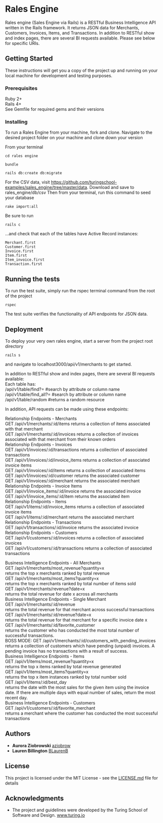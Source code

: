 # Rales Engine

Rales engine (Sales Engine via Rails) is a RESTful Business Intelligence API written in the Rails framework. It returns JSON data for Merchants, Customers, Invoices, Items, and Transactions.  In addition to RESTful show and index pages, there are several BI requests available. Please see below for specific URIs.

## Getting Started

These instructions will get you a copy of the project up and running on your local machine for development and testing purposes.

### Prerequisites

Ruby 2+  
Rails 4+  
See Gemfile for required gems and their versions  

### Installing

To run a Rales Engine from your machine, fork and clone. Navigate to the desired project folder on your machine and clone down your version

From your terminal

```
cd rales engine
```
```
bundle
```
```
rails db:create db:migrate
```

For the CSV data, visit https://github.com/turingschool-examples/sales_engine/tree/master/data.
Download and save to rales_engine/db/csv
Then from your terminal, run this command to seed your database

```
rake import:all
```

Be sure to run
```
rails c
```
...and check that each of the tables have Active Record instances:
```
Merchant.first
Customer.first
Invoice.first
Item.first
Item_invoice.first
Transaction.first
```

## Running the tests

To run the test suite, simply run the rspec terminal command from the root of the project
```
rspec
```
The test suite verifies the functionality of API endpoints for JSON data.


## Deployment

To deploy your very own rales engine, start a server from the project root directory
```
rails s
```
and navigate to localhost3000/api/v1/merchants to get started.

In addition to RESTful show and index pages, there are several BI requests available:  
Each table has:  
/api/v1/table/find?=      #search by attribute or column name  
/api/v1/table/find_all?=  #search by attribute or column name  
/api/v1/table/random      #returns a random resource  

In addition, API requests can be made using these endpoints:  

Relationship Endpoints - Merchants  
	GET /api/v1/merchants/:id/items          returns a collection of items associated with that merchant  
	GET /api/v1/merchants/:id/invoices       returns a collection of invoices associated with that merchant from their   known orders  
Relationship Endpoints - Invoices  
	GET /api/v1/invoices/:id/transactions    returns a collection of associated transactions  
	GET /api/v1/invoices/:id/invoice_items   returns a collection of associated invoice items  
	GET /api/v1/invoices/:id/items           returns a collection of associated items  
	GET /api/v1/invoices/:id/customer        returns the associated customer  
	GET /api/v1/invoices/:id/merchant        returns the associated merchant  
Relationship Endpoints - Invoice Items  
	GET /api/v1/invoice_items/:id/invoice    returns the associated invoice  
	GET /api/v1/invoice_items/:id/item       returns the associated item  
Relationship Endpoints - Items  
	GET /api/v1/items/:id/invoice_items      returns a collection of associated invoice items  
	GET /api/v1/items/:id/merchant           returns the associated merchant  
Relationship Endpoints - Transactions    
	GET /api/v1/transactions/:id/invoice     returns the associated invoice  
Relationship Endpoints - Customers  
	GET /api/v1/customers/:id/invoices       returns a collection of associated invoices  
	GET /api/v1/customers/:id/transactions   returns a collection of associated transactions  

Business Intelligence Endpoints - All Merchants  
	GET /api/v1/merchants/most_revenue?quantity=x        
  returns the top x merchants ranked by total revenue  
	GET /api/v1/merchants/most_items?quantity=x       
  returns the top x merchants ranked by total number of items sold  
	GET /api/v1/merchants/revenue?date=x        
  returns the total revenue for date x across all merchants  
Business Intelligence Endpoints - Single Merchant   	
	GET /api/v1/merchants/:id/revenue       
  returns the total revenue for that merchant across successful transactions  
	GET /api/v1/merchants/:id/revenue?date=x        
  returns the total revenue for that merchant for a specific invoice date x  
	GET /api/v1/merchants/:id/favorite_customer         
  returns the customer who has conducted the most total number of successful transactions.  
	BOSS MODE: GET /api/v1/merchants/:id/customers_with_pending_invoices       
  returns a collection of customers which have pending (unpaid) invoices. A pending invoice has no transactions with a result of success.  
Business Intelligence Endpoints - Items  
	GET /api/v1/items/most_revenue?quantity=x         
  returns the top x items ranked by total revenue generated  
	GET /api/v1/items/most_items?quantity=x       
  returns the top x item instances ranked by total number sold  
	GET /api/v1/items/:id/best_day       
  returns the date with the most sales for the given item using the invoice date. If there are multiple days with equal number of sales, return the most recent day.  
Business Intelligence Endpoints - Customers  
	GET /api/v1/customers/:id/favorite_merchant        
  returns a merchant where the customer has conducted the most successful transactions  



## Authors

* **Aurora Ziobrowski** [aziobrow](https://github.com/aziobrow)
* **Lauren Billington** [BLaurenB](https://github.com/blaurenb)

## License

This project is licensed under the MIT License - see the [LICENSE.md](LICENSE.md) file for details

## Acknowledgments

* The project and guidelines were developed by the Turing School of Software and Design.  www.turing.io
